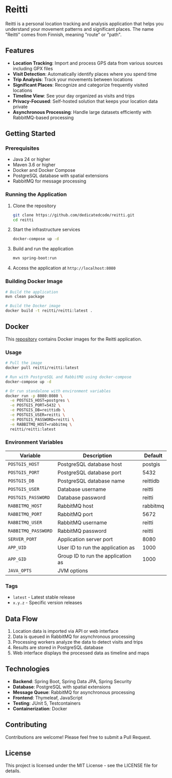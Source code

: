 # Reitti

Reitti is a personal location tracking and analysis application that helps you understand your movement patterns and significant places. The name "Reitti" comes from Finnish, meaning "route" or "path".

## Features

- **Location Tracking**: Import and process GPS data from various sources including GPX files
- **Visit Detection**: Automatically identify places where you spend time
- **Trip Analysis**: Track your movements between locations
- **Significant Places**: Recognize and categorize frequently visited locations
- **Timeline View**: See your day organized as visits and trips
- **Privacy-Focused**: Self-hosted solution that keeps your location data private
- **Asynchronous Processing**: Handle large datasets efficiently with RabbitMQ-based processing

## Getting Started

### Prerequisites

- Java 24 or higher
- Maven 3.6 or higher
- Docker and Docker Compose
- PostgreSQL database with spatial extensions
- RabbitMQ for message processing

### Running the Application

1. Clone the repository
   ```bash
   git clone https://github.com/dedicatedcode/reitti.git
   cd reitti
   ```

2. Start the infrastructure services
   ```bash
   docker-compose up -d
   ```

3. Build and run the application
   ```bash
   mvn spring-boot:run
   ```

4. Access the application at `http://localhost:8080`

### Building Docker Image

```bash
# Build the application
mvn clean package

# Build the Docker image
docker build -t reitti/reitti:latest .
```

## Docker

This [repository](https://hub.docker.com/r/docker/dedicatedcode/reitti/)  contains Docker images for the Reitti application.

### Usage

```bash
# Pull the image
docker pull reitti/reitti:latest

# Run with PostgreSQL and RabbitMQ using docker-compose
docker-compose up -d

# Or run standalone with environment variables
docker run -p 8080:8080 \
  -e POSTGIS_HOST=postgres \
  -e POSTGIS_PORT=5432 \
  -e POSTGIS_DB=reittidb \
  -e POSTGIS_USER=reitti \
  -e POSTGIS_PASSWORD=reitti \
  -e RABBITMQ_HOST=rabbitmq \
  reitti/reitti:latest
```

### Environment Variables

| Variable | Description | Default |
|----------|-------------|---------|
| `POSTGIS_HOST` | PostgreSQL database host | postgis |
| `POSTGIS_PORT` | PostgreSQL database port | 5432 |
| `POSTGIS_DB` | PostgreSQL database name | reittidb |
| `POSTGIS_USER` | Database username | reitti |
| `POSTGIS_PASSWORD` | Database password | reitti |
| `RABBITMQ_HOST` | RabbitMQ host | rabbitmq |
| `RABBITMQ_PORT` | RabbitMQ port | 5672 |
| `RABBITMQ_USER` | RabbitMQ username | reitti |
| `RABBITMQ_PASSWORD` | RabbitMQ password | reitti |
| `SERVER_PORT` | Application server port | 8080 |
| `APP_UID` | User ID to run the application as | 1000 |
| `APP_GID` | Group ID to run the application as | 1000 |
| `JAVA_OPTS` | JVM options | |

### Tags

- `latest` - Latest stable release
- `x.y.z` - Specific version releases

## Data Flow

1. Location data is imported via API or web interface
2. Data is queued in RabbitMQ for asynchronous processing
3. Processing workers analyze the data to detect visits and trips
4. Results are stored in PostgreSQL database
5. Web interface displays the processed data as timeline and maps

## Technologies

- **Backend**: Spring Boot, Spring Data JPA, Spring Security
- **Database**: PostgreSQL with spatial extensions
- **Message Queue**: RabbitMQ for asynchronous processing
- **Frontend**: Thymeleaf, JavaScript
- **Testing**: JUnit 5, Testcontainers
- **Containerization**: Docker

## Contributing

Contributions are welcome! Please feel free to submit a Pull Request.

## License

This project is licensed under the MIT License - see the LICENSE file for details.
